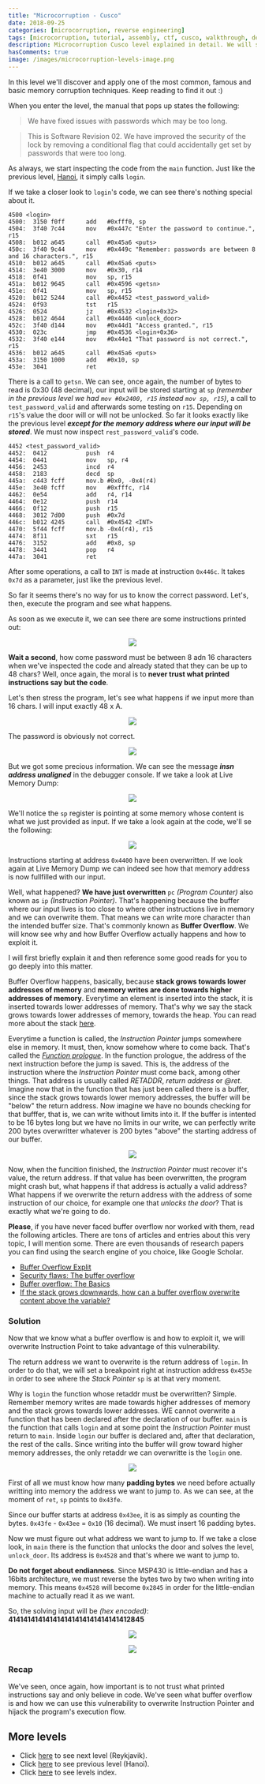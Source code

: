 ```yaml
---
title: "Microcorruption - Cusco"
date: 2018-09-25
categories: [microcorruption, reverse engineering]
tags: [microcorruption, tutorial, assembly, ctf, cusco, walkthrough, debug, buffer overflow]
description: Microcorruption Cusco level explained in detail. We will see how to solve the level and understand the underlying concepts. 
hasComments: true
image: /images/microcorruption-levels-image.png
---
```

In this level we'll discover and apply one of the most common, famous and basic memory corruption techniques. Keep reading to find it out :)

When you enter the level, the manual that pops up states the following:
>   We have fixed issues with passwords which may be too long.

>   This is Software Revision 02. We have improved the security of the
    lock by  removing a conditional  flag that could  accidentally get
    set by passwords that were too long.

As always, we start inspecting the code from the `main` function. Just like the previous level, [Hanoi](/microcorruption/hanoi), it simply calls `login`.


If we take a closer look to `login`'s code, we can see there's nothing special about it.
```
4500 <login>
4500:  3150 f0ff      add	#0xfff0, sp
4504:  3f40 7c44      mov	#0x447c "Enter the password to continue.", r15
4508:  b012 a645      call	#0x45a6 <puts>
450c:  3f40 9c44      mov	#0x449c "Remember: passwords are between 8 and 16 characters.", r15
4510:  b012 a645      call	#0x45a6 <puts>
4514:  3e40 3000      mov	#0x30, r14
4518:  0f41           mov	sp, r15
451a:  b012 9645      call	#0x4596 <getsn>
451e:  0f41           mov	sp, r15
4520:  b012 5244      call	#0x4452 <test_password_valid>
4524:  0f93           tst	r15
4526:  0524           jz	#0x4532 <login+0x32>
4528:  b012 4644      call	#0x4446 <unlock_door>
452c:  3f40 d144      mov	#0x44d1 "Access granted.", r15
4530:  023c           jmp	#0x4536 <login+0x36>
4532:  3f40 e144      mov	#0x44e1 "That password is not correct.", r15
4536:  b012 a645      call	#0x45a6 <puts>
453a:  3150 1000      add	#0x10, sp
453e:  3041           ret
```
There is a call to `getsn`. We can see, once again, the number of bytes to read is 0x30 (48 decimal), our input will be stored starting at `sp` *(remember in the previous level we had `mov #0x2400, r15` instead `mov sp, r15`)*, a call to `test_password_valid` and afterwards some testing on `r15`. Depending on `r15`'s value the door will or will not be unlocked. So far it looks exactly like the previous level ***<yellow>except for the memory address where our input will be stored</yellow>***. We must now inspect `rest_password_valid`'s code.

```
4452 <test_password_valid>
4452:  0412           push	r4
4454:  0441           mov	sp, r4
4456:  2453           incd	r4
4458:  2183           decd	sp
445a:  c443 fcff      mov.b	#0x0, -0x4(r4)
445e:  3e40 fcff      mov	#0xfffc, r14
4462:  0e54           add	r4, r14
4464:  0e12           push	r14
4466:  0f12           push	r15
4468:  3012 7d00      push	#0x7d
446c:  b012 4245      call	#0x4542 <INT>
4470:  5f44 fcff      mov.b	-0x4(r4), r15
4474:  8f11           sxt	r15
4476:  3152           add	#0x8, sp
4478:  3441           pop	r4
447a:  3041           ret
```
After some operations, a call to `INT` is made at instruction `0x446c`. It takes `0x7d` as a parameter, just like the previous level. 

So far it seems there's no way for us to know the correct password. Let's, then, execute the program and see what happens. 

As soon as we execute it, we can see there are some instructions printed out: 

<p align="center">
<img src="/images/microcorruption-cusco0.png">
</p>

**Wait a second**, how come password must be between 8 adn 16 characters when we've inspected the code and already stated that they can be up to 48 chars? Well, once again, the moral is to **<red>never trust what printed instructions say but the code</red>**.

Let's then stress the program, let's see what happens if we input more than 16 chars. I will input exactly 48 x A.

<p align="center">
<img src="/images/microcorruption-cusco1.png">
</p>

The password is obviously not correct.

<p align="center">
<img src="/images/microcorruption-cusco2.png">
</p>

But we got some precious information. We can see the message ***insn address unaligned*** in the debugger console. If we take a look at Live Memory Dump:

<p align="center">
<img src="/images/microcorruption-cusco3.png">
</p>

We'll notice the `sp` register is pointing at some memory whose content is what we just provided as input. If we take a look again at the code, we'll se the following:

<p align="center">
<img src="/images/microcorruption-cusco4.png">
</p>

Instructions starting at address `0x4400` have been overwritten. If we look again at Live Memory Dump we can indeed see how that memory address is now fullfilled with our input.

Well, what happened? **<purple>We have just overwritten</purple>** `pc` *(Program Counter)* also known as `ip` *<yellow>(Instruction Pointer)</yellow>*. That's happening because the buffer where our input lives is too close to where other instructions live in memory and we can overwrite them. That means we can write more character than the intended buffer size. That's commonly known as **<yellow>Buffer Overflow</yellow>**. We will know see why and how Buffer Overflow actually happens and how to exploit it. 

I will first briefly explain it and then reference some good reads for you to go deeply into this matter.

Buffer Overflow happens, basically, because **stack grows towards lower addresses of memory** and **memory writes are done towards higher addresses of memory**. Everytime an element is inserted into the stack, it is inserted towards lower addresses of memory. That's why we say the stack grows towards lower addresses of memory, towards the heap. You can read more about the stack [here](https://en.wikipedia.org/wiki/Stack_(abstract_data_type)).

Everytime a function is called, the *<yellow>Instruction Pointer</yellow>* jumps somewhere else in memory. It must, then, know somehow where to come back. That's called the *[Function prologue](https://en.wikipedia.org/wiki/Function_prologue)*. In the function prologue, the address of the next instruction before the jump is saved. This is, the address of the instruction where the *<yellow>Instruction Pointer</yellow>* must come back, among other things. That address is usually called *RETADDR*, *return address* or *@ret*. Imagine now that in the function that has just been called there is a buffer, since the stack grows towards lower memory addresses, the buffer will be "below" the return address. Now imagine we have no bounds checking for that bufffer, that is, we can write without limits into it. If the buffer is intented to be 16 bytes long but we have no limits in our write, we can perfectly write 200 bytes overwritter whatever is 200 bytes "above" the starting address of our buffer.  

<p align="center">
<img src="/images/microcorruption-cusco-bof0.png">
</p>

Now, when the funcition finished, the *<yellow>Instruction Pointer</yellow>* must recover it's value, the return address. If that value has been overwritten, the program might crash but, what happens if that address is actually a valid address? What happens if we overwrite the return address with the address of some instruction of our choice, for example one that *unlocks the door*? That is exactly what we're going to do.

**Please**, if you have never faced buffer overflow nor worked with them, read the following articles. There are tons of articles and entries about this very topic, I will mention some. There are even thousands of research papers you can find using the search engine of you choice, like Google Scholar. 

- [Buffer Overflow Explit](https://dhavalkapil.com/blogs/Buffer-Overflow-Exploit/)
- [Security flaws: The buffer overflow](https://www.hackingtutorials.org/exploit-tutorials/buffer-overflow-explained-basics/)
- [Buffer overflow: The Basics](https://www.hackingtutorials.org/exploit-tutorials/buffer-overflow-explained-basics/)
- [If the stack grows downwards, how can a buffer overflow overwrite content above the variable?](https://security.stackexchange.com/questions/135786/if-the-stack-grows-downwards-how-can-a-buffer-overflow-overwrite-content-above)

### Solution

Now that we know what a buffer overflow is and how to exploit it, we will overwrite Instruction Point to take advantage of this vulnerability. 

The return address we want to overwrite is the return address of `login`. In order to do that, we will set a breakpoint right at instruction address `0x453e` in order to see where the *<gold>Stack Pointer</gold>* `sp` is at that very moment. 

Why is `login` the function whose retaddr must be overwritten? Simple. Remember memory writes are made towards higher addresses of memory and the stack grows towards lower addresses. WE cannot overwrite a function that has been declared after the declaration of our buffer. `main` is the function that calls `login` and at some point the *<blue>Instruction Pointer</blue>* must return to `main`. Inside `login` our buffer is declared and, after that declaration, the rest of the calls. Since writing into the buffer will grow toward higher memory addresses, the only retaddr we can overwritte is the `login` one.

<p align="center">
<img src="/images/microcorruption-cusco-solving0.png">
</p>

First of all we must know how many **padding bytes** we need before actually writting into memory the address we want to jump to. As we can see, at the moment of `ret`, `sp` points to `0x43fe`.

Since our buffer starts at address `0x43ee`, it is as simply as counting the bytes. `0x43fe` - `0x43ee` = `0x10` (16 decimal). We must insert 16 padding bytes. 

Now we must figure out what address we want to jump to. If we take a close look, in `main` there is the function that unlocks the door and solves the level, `unlock_door`. Its address is `0x4528` and that's where we want to jump to. 

**<red>Do not forget about endianness</red>**. Since MSP430 is little-endian and has a 16bits architecture, we must reverse the bytes two by two when writing into memory. This means `0x4528` will become `0x2845` in order for the little-endian machine to actually read it as we want. 

So, the solving input will be *(hex encoded)*: **<yellow>414141414141414141414141414141412845</yellow>**

<p align="center">
<img src="/images/microcorruption-cusco-solving1.png">
</p>

<p align="center">
<img src="/images/microcorruption-cusco-solving2.png">
</p>

### Recap

We've seen, once again, how important is to not trust what printed instructions say and only believe in code. We've seen what buffer overflow is and how we can use this vulnerability to overwrite Instruction Pointer and hijack the program's execution flow.

## More levels
* Click [here](/microcorruption/reykjavik) to see next level (Reykjavik).
* Click [here](/microcorruption/hanoi) to see previous level (Hanoi).
* Click [here](/microcorruption) to see levels index.